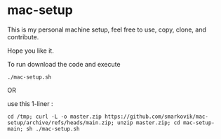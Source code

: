 # mac-setup
This is my personal machine setup, feel free to use, copy, clone, and contribute. 

Hope you like it. 

To run download the code and execute 

`./mac-setup.sh`

OR 

use this 1-liner :

`cd /tmp; curl -L -o master.zip https://github.com/smarkovik/mac-setup/archive/refs/heads/main.zip; unzip master.zip; cd mac-setup-main; sh ./mac-setup.sh`
